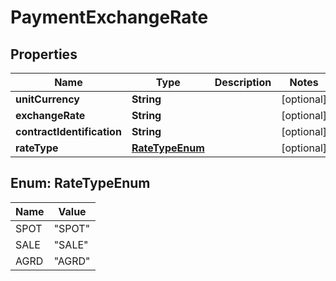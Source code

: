 # PaymentExchangeRate

## Properties
Name | Type | Description | Notes
------------ | ------------- | ------------- | -------------
**unitCurrency** | **String** |  |  [optional]
**exchangeRate** | **String** |  |  [optional]
**contractIdentification** | **String** |  |  [optional]
**rateType** | [**RateTypeEnum**](#RateTypeEnum) |  |  [optional]

<a name="RateTypeEnum"></a>
## Enum: RateTypeEnum
Name | Value
---- | -----
SPOT | &quot;SPOT&quot;
SALE | &quot;SALE&quot;
AGRD | &quot;AGRD&quot;
